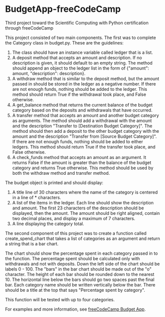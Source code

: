 # BudgetApp-freeCodeCamp
Third project toward the Scientific Computing with Python certification through freeCodeCamp

This project consisted of two main components. The first was to complete the Category class in budget.py. These are the guidelines:
<ol>
  <li>The class should have an instance variable called ledger that is a list. </li>
  <li>A deposit method that accepts an amount and description. If no description is given, it should default to an empty string. The method should append an object to the ledger list in the form of {"amount": amount, "description": description}.</li>
  <li>A withdraw method that is similar to the deposit method, but the amount passed in should be stored in the ledger as a negative number. If there are not enough funds, nothing should be added to the ledger. This method should return True if the withdrawal took place, and False otherwise.</li>
  <li>A get_balance method that returns the current balance of the budget category based on the deposits and withdrawals that have occurred.</li>
  <li>A transfer method that accepts an amount and another budget category as arguments. The method should add a withdrawal with the amount and the description "Transfer to [Destination Budget Category]". The method should then add a deposit to the other budget category with the amount and the description "Transfer from [Source Budget Category]". If there are not enough funds, nothing should be added to either ledgers. This method should return True if the transfer took place, and False otherwise.</li>
  <li>A check_funds method that accepts an amount as an argument. It returns False if the amount is greater than the balance of the budget category and returns True otherwise. This method should be used by both the withdraw method and transfer method.</li>
</ol>
The budget object is printed and should display: 
<ol>
  <li>A title line of 30 characters where the name of the category is centered in a line of * characters.</li>
  <li>A list of the items in the ledger. Each line should show the description and amount. The first 23 characters of the description should be displayed, then the amount. The amount should be right aligned, contain two decimal places, and display a maximum of 7 characters.</li>
  <li>A line displaying the category total.</li>
</ol>

The second component of this project was to create a function called create_spend_chart that takes a list of categories as an argument and return a string that is a bar chart. 

The chart should show the percentage spent in each category passed in to the function. The percentage spent should be calculated only with withdrawals and not with deposits. Down the left side of the chart should be labels 0 - 100. The "bars" in the bar chart should be made out of the "o" character. The height of each bar should be rounded down to the nearest 10. The horizontal line below the bars should go two spaces past the final bar. Each category name should be written vertically below the bar. There should be a title at the top that says "Percentage spent by category".

This function will be tested with up to four categories.

For examples and more information, see <a href="https://www.freecodecamp.org/learn/scientific-computing-with-python/scientific-computing-with-python-projects/budget-app">freeCodeCamp Budget App</a>.
